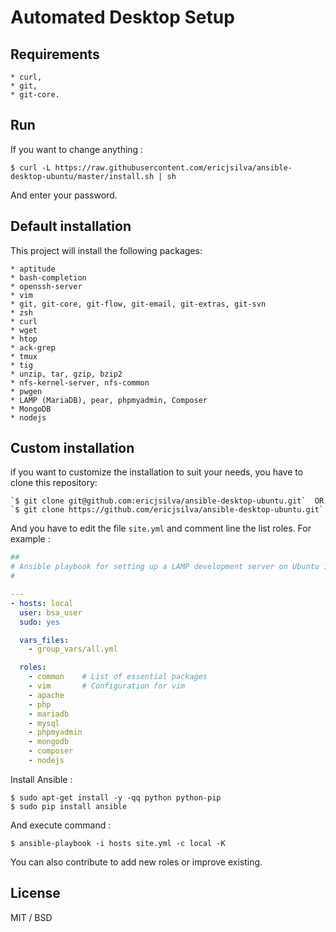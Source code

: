 Automated Desktop Setup
=======================

Requirements
-----------

    * curl,
    * git,
    * git-core.

Run
---

If you want to change anything :

```shell
$ curl -L https://raw.githubusercontent.com/ericjsilva/ansible-desktop-ubuntu/master/install.sh | sh
```

And enter your password.

Default installation
--------------------

This project will install the following packages:

    * aptitude
    * bash-completion
    * openssh-server
    * vim
    * git, git-core, git-flow, git-email, git-extras, git-svn
    * zsh
    * curl
    * wget
    * htop
    * ack-grep
    * tmux
    * tig
    * unzip, tar, gzip, bzip2
    * nfs-kernel-server, nfs-common
    * pwgen
    * LAMP (MariaDB), pear, phpmyadmin, Composer
    * MongoDB
    * nodejs
    
Custom installation
-------------------

if you want to customize the installation to suit your needs, you have to clone this repository:

    `$ git clone git@github.com:ericjsilva/ansible-desktop-ubuntu.git`  OR
    `$ git clone https://github.com/ericjsilva/ansible-desktop-ubuntu.git`

And you have to edit the file `site.yml` and comment line the list roles. For example :

```yml
##
# Ansible playbook for setting up a LAMP development server on Ubuntu 14.04.
#

---
- hosts: local
  user: bsa_user
  sudo: yes

  vars_files:
    - group_vars/all.yml

  roles:
    - common    # List of essential packages
    - vim       # Configuration for vim
    - apache
    - php
    - mariadb
    - mysql
    - phpmyadmin
    - mongodb
    - composer
    - nodejs
```

Install Ansible :

    $ sudo apt-get install -y -qq python python-pip
    $ sudo pip install ansible

And execute command :

    $ ansible-playbook -i hosts site.yml -c local -K

You can also contribute to add new roles or improve existing.

License
-------

MIT / BSD